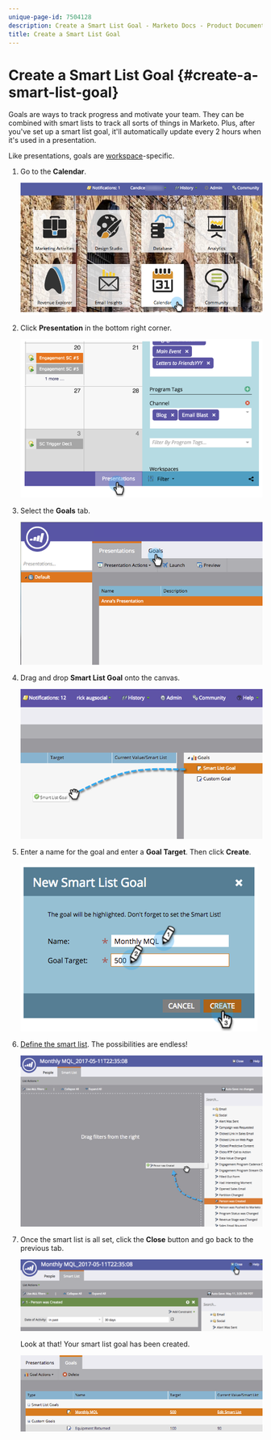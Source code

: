 ```yaml
---
unique-page-id: 7504128
description: Create a Smart List Goal - Marketo Docs - Product Documentation
title: Create a Smart List Goal
---
```


# Create a Smart List Goal {#create-a-smart-list-goal}

Goals are ways to track progress and motivate your team. They can be combined with smart lists to track all sorts of things in Marketo. Plus, after you've set up a smart list goal, it'll automatically update every 2 hours when it's used in a presentation.

Like presentations, goals are [workspace](/help/marketo/product-docs/administration/workspaces-and-person-partitions/understanding-workspaces-and-person-partitions.md)-specific.

1. Go to the **Calendar**.

   ![](assets/2017-05-10-15-30-47-1.png)

1. Click **Presentation** in the bottom right corner.

   ![](assets/image2015-3-24-12-3a2-3a55.png)

1. Select the **Goals** tab.

   ![](assets/image2015-3-26-12-3a25-3a17.png)

1. Drag and drop **Smart List Goal** onto the canvas.

   ![](assets/image2015-3-24-12-3a47-3a36.png)

1. Enter a name for the goal and enter a **Goal Target**. Then click **Create**.

   ![](assets/image2015-3-24-12-3a50-3a6.png)

1. [Define the smart list](/help/marketo/product-docs/core-marketo-concepts/smart-lists-and-static-lists/creating-a-smart-list/find-and-add-filters-to-a-smart-list.md). The possibilities are endless!

   ![](assets/mql.png)

1. Once the smart list is all set, click the **Close** button and go back to the previous tab.

   ![](assets/mql2.png)

   Look at that! Your smart list goal has been created.

   ![](assets/image2015-3-24-13-3a0-3a35.png)
